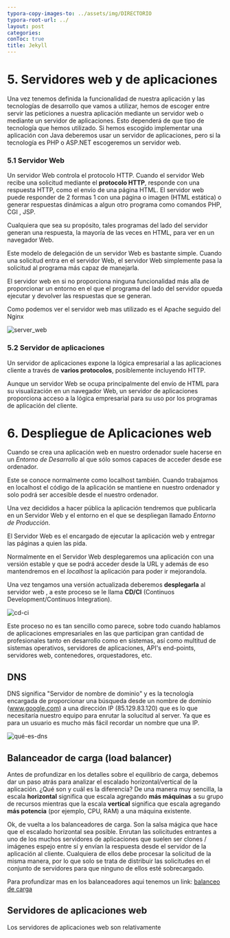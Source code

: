 ```yaml
---
typora-copy-images-to: ../assets/img/DIRECTORIO
typora-root-url: ../
layout: post
categories: 
conToc: true
title: Jekyll
---
```


# 5. Servidores web y de aplicaciones

Una vez tenemos definida la funcionalidad de nuestra  aplicación y las tecnologías de desarrollo que vamos a utilizar, hemos  de escoger entre servir las peticiones a nuestra aplicación mediante un  servidor web o mediante un servidor de aplicaciones. Esto dependerá de que tipo de tecnología que hemos utilizado. Si hemos escogido implementar una aplicación con Java deberemos usar un servidor de aplicaciones, pero si la tecnología es PHP o ASP.NET escogeremos un servidor web.

### 5.1 Servidor Web

Un servidor Web controla el protocolo HTTP. Cuando el servidor Web recibe una solicitud mediante el **protocolo HTTP**, responde con una respuesta HTTP, como el envío de una página HTML. El servidor web puede responder de 2 formas 1 con una página o imagen  (HTML estática) o generar respuestas dinámicas a algun otro programa como comandos PHP, CGI , JSP.

Cualquiera que sea su propósito, tales programas del lado del servidor  generan una respuesta, la mayoría de las veces en HTML, para ver en un  navegador Web.

Este modelo de delegación de un servidor Web es bastante simple. Cuando  una solicitud entra en el servidor Web, el servidor Web simplemente pasa la solicitud al programa más capaz de manejarla.

El servidor web en si no proporciona ninguna funcionalidad más alla de proporcionar un entorno en el que el programa del lado del servidor opueda ejecutar y devolver las respuestas que se generan. 



Como podemos ver el servidor web mas utilizado es el Apache seguido del Nginx

![server_web](/home/ciber/Documentos/Repos/daniluca00.github.io/assets/img/server_web.png)

### 5.2 Servidor de aplicaciones

Un servidor de aplicaciones expone la lógica empresarial a las aplicaciones cliente a través de **varios protocolos**, posiblemente incluyendo HTTP.

Aunque un servidor Web se ocupa principalmente del envío de HTML para su visualización en un navegador Web, un servidor de aplicaciones  proporciona acceso a la lógica empresarial para su uso por los programas de aplicación del cliente.





# 6. Despliegue de Aplicaciones web

Cuando se crea una aplicación web en nuestro ordenador suele hacerse en un *Entorno de Desarrollo* al que sólo somos capaces de acceder desde ese ordenador.

Este se conoce normalmente como localhost también. Cuando trabajamos en localhost el código de la aplicación se mantiene en nuestro ordenador y solo podrá ser accesible desde el nuestro ordenador. 

Una vez decididos a hacer pública la aplicación tendremos que publicarla en un Servidor Web y el entorno en el que se despliegan llamado *Entorno de Producción*.

El Servidor Web es el encargado de ejecutar la aplicación web y entregar las páginas a quien las pida.

Normalmente en el Servidor Web desplegaremos una aplicación con una versión estable y que se podrá acceder desde la URL y además de eso mantendremos en el *localhost* la aplicación para poder ir mejorandola.

Una vez tengamos una versión actualizada deberemos **desplegarla** al servidor web , a este proceso se le llama **CD/CI** (Continuos Development/Continuos Integration).



![cd-ci](/home/ciber/Documentos/Repos/daniluca00.github.io/assets/img/cd-ci.png)





Este proceso no es tan sencillo como parece, sobre todo cuando hablamos  de aplicaciones empresariales en las que participan gran cantidad de  profesionales tanto en desarrollo como en sistemas, así como multitud de sistemas operativos, servidores de aplicaciones, API's end-points,  servidores web, contenedores, orquestadores, etc.



## DNS 

DNS significa "Servidor de nombre de dominio" y es la tecnología encargada de proporcionar una búsqueda desde un nombre de dominio (www.google.com) a una dirección IP (85.129.83.120) que es lo que necesitaría nuestro equipo para enrutar la solucitud al server. Ya que es para un usuario es mucho más fácil recordar un nombre que una IP. 



![qué-es-dns](/home/ciber/Documentos/Repos/daniluca00.github.io/assets/img/qué-es-dns.png)



## Balanceador de carga (load balancer)

Antes  de profundizar en los detalles sobre el equilibrio de carga,  debemos  dar un paso atrás para analizar el escalado horizontal/vertical de la  aplicación. ¿Qué son y cuál es la diferencia? De una manera muy  sencilla, la escala **horizontal** significa que escala agregando **más máquinas** a su grupo de  recursos mientras que la escala **vertical** significa que escala  agregando **más potencia** (por ejemplo, CPU, RAM) a una máquina existente.

Ok, de vuelta a los balanceadores de carga. Son la salsa mágica que hace que el escalado horizontal sea posible. Enrutan  las solicitudes  entrantes a uno de los muchos servidores de  aplicaciones que suelen ser clones / imágenes espejo entre sí y envían la respuesta desde el  servidor de la aplicación al cliente. Cualquiera de ellos debe procesar  la solicitud de la misma manera, por  lo que solo se trata de distribuir las solicitudes en el conjunto de servidores para que ninguno de ellos  esté sobrecargado.

Para profundizar mas en los balanceadores aqui tenemos un link: [balanceo de carga](https://www.digitalocean.com/community/tutorials/what-is-load-balancing) 

## Servidores de aplicaciones web

Los servidores de aplicaciones web son relativamente
